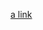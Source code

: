[a link]([https://github.com/user/repo/blob/branch/other_file.md](https://hdlbits.01xz.net/wiki/Step_one))
